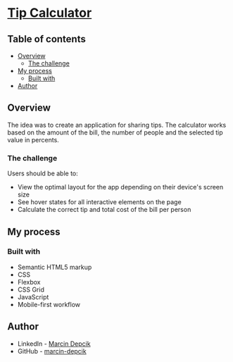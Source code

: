 # [Tip Calculator](https://marcin-depcik.github.io/tip-calculator-app/)

## Table of contents

-   [Overview](#overview)
    -   [The challenge](#the-challenge)
-   [My process](#my-process)
    -   [Built with](#built-with)
-   [Author](#author)

## Overview

The idea was to create an application for sharing tips. The calculator works based on the amount of the bill, the number of people and the selected tip value in percents.

### The challenge

Users should be able to:

-   View the optimal layout for the app depending on their device's screen size
-   See hover states for all interactive elements on the page
-   Calculate the correct tip and total cost of the bill per person

## My process

### Built with

-   Semantic HTML5 markup
-   CSS
-   Flexbox
-   CSS Grid
-   JavaScript
-   Mobile-first workflow

## Author

-   LinkedIn - [Marcin Depcik](https://linkedin.com/in/marcindepcik)
-   GitHub - [marcin-depcik](https://github.com/marcin-depcik)
